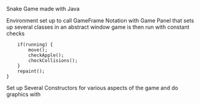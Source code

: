 Snake Game made with Java

Environment set up to call GameFrame Notation with Game Panel that sets up several classes in an abstract window
game is then run with constant checks 

		if(running) {
			move();
			checkApple();
			checkCollisions();
		}
		repaint();
	}
  
Set up Several Constructors for various aspects of the game and do graphics with 
